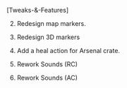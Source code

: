 <!-- [Bugs] -->
<!-- 1) Curator-placed resupply crate does not have action for other clients. -->
<!-- 2) Use RC icon for resupply loadout action. -->
<!-- 3) Resupply action lost? (No method for recreating bug) -->

[Tweaks-&-Features]
<!-- 1) Add the ability to cancel actions midway. -->
   <!-- - When pressing escape -->
   <!-- - When crate is being picked up -->
   <!-- - When crate is destroyed -->
   <!-- - When player is knocked out / killed -->

2) Redesign map markers.
    <!-- - Remove all color diferences (Owner/Not-owner) -->
    <!-- - Remove text. -->
    <!-- - Show text when mouse is hovering over map-marker -->

3) Redesign 3D markers
    <!-- - Only visible when the player is aiming directly at crate. -->
    <!-- - Text over Icon as seen in the image. -->

4) Add a heal action for Arsenal crate.
    <!-- - Complete healing (ACE) -->
    <!-- - Animation: "AinvPknlMstpSlayWrflDnon_medic" -->
    <!-- - Progress bar-text: "Healing" -->
    <!-- - Icon: "ACH.png" (Not provided) -->

5) Rework Sounds (RC)
    <!-- - Remove all sounds not mentioned here. -->
    <!-- - Play "beep_target" & "hintExpand" When placing RC -->
    <!-- - Play "hintCollapse" when the crate is placed. -->
    <!-- - Play "hintCollapse" if the placement GUI is closed. -->

5) Rework Sounds (AC)
    <!-- - Play "beep_target" & "hintExpand" When healing  -->
    <!-- - Play "hintCollapse" when healing is finished. -->